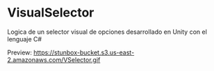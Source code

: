 # VisualSelector
Logica de un selector visual de opciones desarrollado en Unity con el lenguaje C#


Preview:
https://stunbox-bucket.s3.us-east-2.amazonaws.com/VSelector.gif
